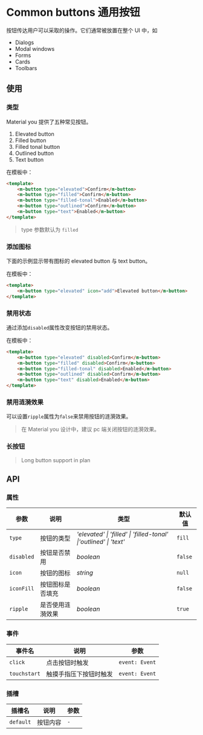 # Common buttons 通用按钮

按钮传达用户可以采取的操作。它们通常被放置在整个 UI 中，如

-   Dialogs
-   Modal windows
-   Forms
-   Cards
-   Toolbars

## 使用

### 类型

Material you 提供了五种常见按钮。

1. Elevated button
2. Filled button
3. Filled tonal button
4. Outlined button
5. Text button

<ClientOnly>
<basic-use></basic-use>
</ClientOnly>

在模板中：

```html
<template>
    <m-button type="elevated">Confirm</m-button>
    <m-button type="filled">Confirm</m-button>
    <m-button type="filled-tonal">Enabled</m-button>
    <m-button type="outlined">Confirm</m-button>
    <m-button type="text">Enabled</m-button>
</template>
```

> type 参数默认为 `filled`

### 添加图标

下面的示例显示带有图标的 elevated button 与 text button。

<ClientOnly>
<icon-button></icon-button>
</ClientOnly>

在模板中：

```html
<template>
    <m-button type="elevated" icon="add">Elevated button</m-button>
</template>
```

### 禁用状态

通过添加`disabled`属性改变按钮的禁用状态。

<ClientOnly>
<disabled-button></disabled-button>
</ClientOnly>

在模板中：

```html
<template>
    <m-button type="elevated" disabled>Confirm</m-button>
    <m-button type="filled" disabled>Confirm</m-button>
    <m-button type="filled-tonal" disabled>Enabled</m-button>
    <m-button type="outlined" disabled>Confirm</m-button>
    <m-button type="text" disabled>Enabled</m-button>
</template>
```
### 禁用涟漪效果

可以设置`ripple`属性为`false`来禁用按钮的涟漪效果。

> 在 Material you 设计中，建议 pc 端关闭按钮的涟漪效果。

<ClientOnly>
<ripple-disabled></ripple-disabled>
</ClientOnly>

### 长按钮

> Long button support in plan

## API

### 属性

| 参数       | 说明             | 类型                                                              | 默认值  |
| ---------- | ---------------- | ----------------------------------------------------------------- | ------- |
| `type`     | 按钮的类型       | _'elevated' \| 'filled' \| 'filled-tonal' \|'outlined' \| 'text'_ | `fill`  |
| `disabled` | 按钮是否禁用     | _boolean_                                                         | `false` |
| `icon`     | 按钮的图标       | _string_                                                          | `null`  |
| `iconFill` | 按钮图标是否填充 | _boolean_                                                         | `false` |
| `ripple` | 是否使用涟漪效果 | _boolean_                                                         | `true` |

### 事件

| 事件名       | 说明                   | 参数           |
| ------------ | ---------------------- | -------------- |
| `click`      | 点击按钮时触发         | `event: Event` |
| `touchstart` | 触摸手指压下按钮时触发 | `event: Event` |

### 插槽

| 插槽名    | 说明     | 参数 |
| --------- | -------- | ---- |
| `default` | 按钮内容 | `-`  |
